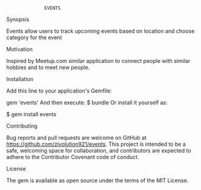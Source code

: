                   EVENTS

Synopsis

Events allow users to track upcoming events based on location and choose category for the event


Motivation

Inspired by Meetup.com similar application to connect people with similar hobbies and to meet new people.

Installation

Add this line to your application's Gemfile:

gem 'events'
And then execute:
$ bundle
Or install it yourself as:

$ gem install events

Contributing

Bug reports and pull requests are welcome on GitHub at https://github.com/zivolution921/events. This project is intended to be a safe, welcoming space for collaboration, and contributors are expected to adhere to the Contributor Covenant code of conduct.

License

The gem is available as open source under the terms of the MIT License.